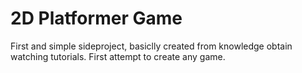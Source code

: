 # 2D Platformer Game

First and simple sideproject, basiclly created from knowledge obtain watching tutorials.
First attempt to create any game.
